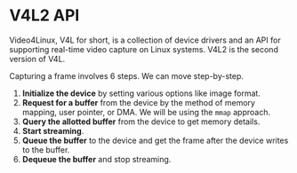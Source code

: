 # V4L2 API

Video4Linux, V4L for short, is a collection of device drivers and an API for supporting real-time video capture on Linux systems. V4L2 is the second version of V4L.

Capturing a frame involves 6 steps. We can move step-by-step.

1. **Initialize the device** by setting various options like image format.
2. **Request for a buffer** from the device by the method of memory mapping, user pointer, or DMA. We will be using the `mmap` approach.
3. **Query the allotted buffer** from the device to get memory details.
4. **Start streaming**.
5. **Queue the buffer** to the device and get the frame after the device writes to the buffer.
6. **Dequeue the buffer** and stop streaming.

